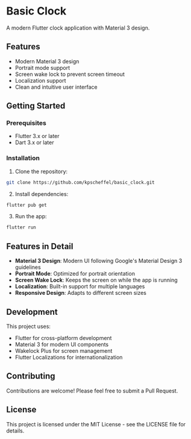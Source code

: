 # Basic Clock

A modern Flutter clock application with Material 3 design.

## Features

- Modern Material 3 design
- Portrait mode support
- Screen wake lock to prevent screen timeout
- Localization support
- Clean and intuitive user interface

## Getting Started

### Prerequisites

- Flutter 3.x or later
- Dart 3.x or later

### Installation

1. Clone the repository:
```bash
git clone https://github.com/kpscheffel/basic_clock.git
```

2. Install dependencies:
```bash
flutter pub get
```

3. Run the app:
```bash
flutter run
```

## Features in Detail

- **Material 3 Design**: Modern UI following Google's Material Design 3 guidelines
- **Portrait Mode**: Optimized for portrait orientation
- **Screen Wake Lock**: Keeps the screen on while the app is running
- **Localization**: Built-in support for multiple languages
- **Responsive Design**: Adapts to different screen sizes

## Development

This project uses:
- Flutter for cross-platform development
- Material 3 for modern UI components
- Wakelock Plus for screen management
- Flutter Localizations for internationalization

## Contributing

Contributions are welcome! Please feel free to submit a Pull Request.

## License

This project is licensed under the MIT License - see the LICENSE file for details.
